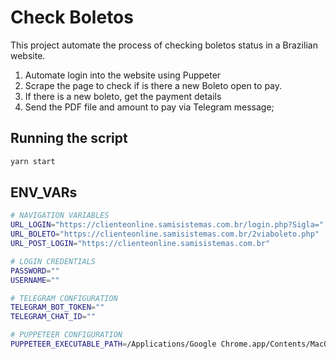 # Check Boletos

This project automate the process of checking boletos status in a Brazilian website.

1. Automate login into the website using Puppeter
2. Scrape the page to check if is there a new Boleto open to pay.
3. If there is a new boleto, get the payment details
4. Send the PDF file and amount to pay via Telegram message;

## Running the script

```bash
yarn start
```

## ENV_VARs

```bash
# NAVIGATION VARIABLES
URL_LOGIN="https://clienteonline.samisistemas.com.br/login.php?Sigla="
URL_BOLETO="https://clienteonline.samisistemas.com.br/2viaboleto.php"
URL_POST_LOGIN="https://clienteonline.samisistemas.com.br"

# LOGIN CREDENTIALS
PASSWORD=""
USERNAME=""

# TELEGRAM CONFIGURATION
TELEGRAM_BOT_TOKEN=""
TELEGRAM_CHAT_ID=""

# PUPPETEER CONFIGURATION
PUPPETEER_EXECUTABLE_PATH=/Applications/Google Chrome.app/Contents/MacOS/Google Chrome
```
